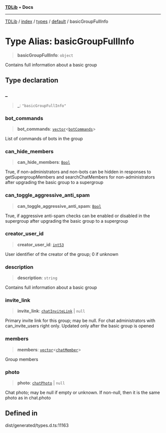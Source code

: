 [**TDLib**](../../../../../../README.md) • **Docs**

***

[TDLib](../../../../../../modules.md) / [index](../../../../../README.md) / [types](../../../README.md) / [default](../README.md) / basicGroupFullInfo

# Type Alias: basicGroupFullInfo

> **basicGroupFullInfo**: `object`

Contains full information about a basic group

## Type declaration

### \_

> **\_**: `"basicGroupFullInfo"`

### bot\_commands

> **bot\_commands**: [`vector`](vector.md)\<[`botCommands`](botCommands-1.md)\>

List of commands of bots in the group

### can\_hide\_members

> **can\_hide\_members**: [`Bool`](Bool.md)

True, if non-administrators and non-bots can be hidden in responses to getSupergroupMembers and searchChatMembers for non-administrators after upgrading the basic group to a supergroup

### can\_toggle\_aggressive\_anti\_spam

> **can\_toggle\_aggressive\_anti\_spam**: [`Bool`](Bool.md)

True, if aggressive anti-spam checks can be enabled or disabled in the supergroup after upgrading the basic group to a supergroup

### creator\_user\_id

> **creator\_user\_id**: [`int53`](int53-1.md)

User identifier of the creator of the group; 0 if unknown

### description

> **description**: `string`

Contains full information about a basic group

### invite\_link

> **invite\_link**: [`chatInviteLink`](chatInviteLink-1.md) \| `null`

Primary invite link for this group; may be null. For chat administrators with can_invite_users right only. Updated only after the basic group is opened

### members

> **members**: [`vector`](vector.md)\<[`chatMember`](chatMember-1.md)\>

Group members

### photo

> **photo**: [`chatPhoto`](chatPhoto-1.md) \| `null`

Chat photo; may be null if empty or unknown. If non-null, then it is the same photo as in chat.photo

## Defined in

dist/generated/types.d.ts:11163
